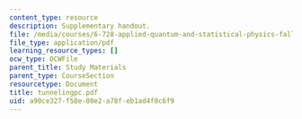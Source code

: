 ```yaml
---
content_type: resource
description: Supplementary handout.
file: /media/courses/6-728-applied-quantum-and-statistical-physics-fall-2006/a90ce327f58e00e2a78feb1ad4f0c6f9_tunnelingpc.pdf
file_type: application/pdf
learning_resource_types: []
ocw_type: OCWFile
parent_title: Study Materials
parent_type: CourseSection
resourcetype: Document
title: tunnelingpc.pdf
uid: a90ce327-f58e-00e2-a78f-eb1ad4f0c6f9
---
```

